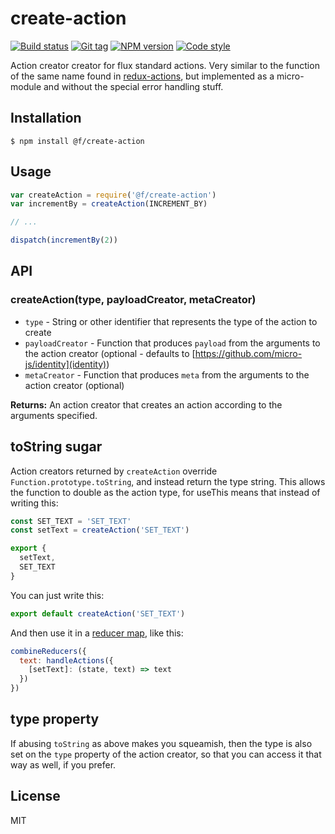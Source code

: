 
# create-action

[![Build status][travis-image]][travis-url]
[![Git tag][git-image]][git-url]
[![NPM version][npm-image]][npm-url]
[![Code style][standard-image]][standard-url]

Action creator creator for flux standard actions.  Very similar to the function of the same name found in [redux-actions](https://github.com/acdlite/redux-actions), but implemented as a micro-module and without the special error handling stuff.

## Installation

    $ npm install @f/create-action

## Usage

```js
var createAction = require('@f/create-action')
var incrementBy = createAction(INCREMENT_BY)

// ...

dispatch(incrementBy(2))
```

## API

### createAction(type, payloadCreator, metaCreator)

- `type` - String or other identifier that represents the type of the action to create
- `payloadCreator` - Function that produces `payload` from the arguments to the action creator (optional - defaults to [https://github.com/micro-js/identity](identity))
- `metaCreator` - Function that produces `meta` from the arguments to the action creator (optional)

**Returns:** An action creator that creates an action according to the arguments specified.

## toString sugar

Action creators returned by `createAction` override `Function.prototype.toString`, and instead return the type string. This allows the function to double as the action type, for useThis means that instead of writing this:

```javascript
const SET_TEXT = 'SET_TEXT'
const setText = createAction('SET_TEXT')

export {
  setText,
  SET_TEXT
}
```

You can just write this:

```javascript
export default createAction('SET_TEXT')
```

And then use it in a [reducer map](http://github.com/micro-js/handle-actions), like this:

```javascript
combineReducers({
  text: handleActions({
    [setText]: (state, text) => text
  })
})
```

## type property

If abusing `toString` as above makes you squeamish, then the type is also set on the `type` property of the action creator, so that you can access it that way as well, if you prefer.




## License

MIT

[travis-image]: https://img.shields.io/travis/micro-js/create-action.svg?style=flat-square
[travis-url]: https://travis-ci.org/micro-js/create-action
[git-image]: https://img.shields.io/github/tag/micro-js/create-action.svg
[git-url]: https://github.com/micro-js/create-action
[standard-image]: https://img.shields.io/badge/code%20style-standard-brightgreen.svg?style=flat
[standard-url]: https://github.com/feross/standard
[npm-image]: https://img.shields.io/npm/v/@f/create-action.svg?style=flat-square
[npm-url]: https://npmjs.org/package/@f/create-action
